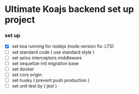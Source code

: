 # Ultimate Koajs backend set up project
### set up
- [x] set koa running for nodejs (node version fix: LTS)
- [ ] set standard code ( use standard style )
- [ ] set axios interceptors middleware
- [ ] set sequelize init migration base
- [ ] set docker
- [ ] set cors origin
- [ ] set husky ( prevent push production )
- [ ] set unit test by ( jest )
